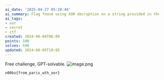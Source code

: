```yaml
---
ai_date: '2025-04-27 05:20:48'
ai_summary: Flag found using XOR decryption on a string provided in the image
ai_tags:
- xor
- secret
- ctf
created: 2024-08-04T06:09
points: 100
solves: 590
updated: 2024-08-05T19:05
---
```


Free challenge, GPT-solvable.
![image.png](https://res.cloudinary.com/kumonochisanaka/image/upload/v1722751677/2024/08/a70dfea88af0c2b6929590d57fa63e0f.png)

```flag
n00bz{from_paris_wth_xor}
```